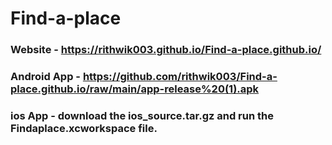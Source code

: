 # Find-a-place
### Website - https://rithwik003.github.io/Find-a-place.github.io/
### Android App - https://github.com/rithwik003/Find-a-place.github.io/raw/main/app-release%20(1).apk
### ios App - download the ios_source.tar.gz and run the Findaplace.xcworkspace file.
